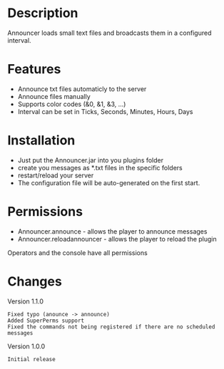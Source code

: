  Description
=============

Announcer loads small text files and broadcasts them in a configured interval.


 Features
=============

- Announce txt files automaticly to the server
- Announce files manually
- Supports color codes (&0, &1, &3, ...)
- Interval can be set in Ticks, Seconds, Minutes, Hours, Days


Installation
=============

- Just put the Announcer.jar into you plugins folder
- create you messages as *.txt files in the specific folders
- restart/reload your server
- The configuration file will be auto-generated on the first start.


 Permissions
=============

- Announcer.announce - allows the player to announce messages
- Announcer.reloadannouncer - allows the player to reload the plugin

Operators and the console have all permissions


 Changes
=============

Version 1.1.0

    Fixed typo (anounce -> announce)
    Added SuperPerms support
    Fixed the commands not being registered if there are no scheduled messages

Version 1.0.0

    Initial release